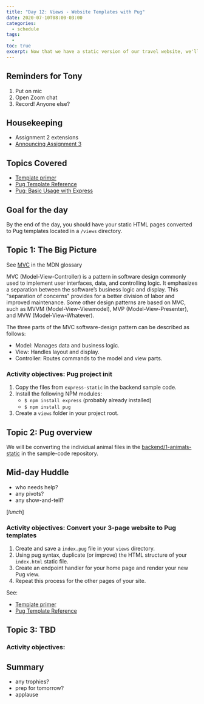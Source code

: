```yaml
---
title: "Day 12: Views - Website Templates with Pug"
date: 2020-07-10T08:00-03:00
categories:
  - schedule
tags:
  - 
toc: true
excerpt: Now that we have a static version of our travel website, we'll convert the static HTML files into templates.
---
```

## Reminders for Tony
1. Put on mic
2. Open Zoom chat
3. Record! Anyone else?

## Housekeeping
- Assignment 2 extensions
- [Announcing Assignment 3](https://github.com/cprg210/assignments/tree/master/assignment-3)

## Topics Covered
- [Template primer](https://developer.mozilla.org/en-US/docs/Learn/Server-side/Express_Nodejs/Displaying_data/Template_primer)
- [Pug Template Reference](https://pugjs.org/language/inheritance.html)
- [Pug: Basic Usage with Express](https://expressjs.com/en/guide/using-template-engines.html)

## Goal for the day
By the end of the day, you should have your static HTML pages converted to Pug templates located in a `/views` directory.

## Topic 1: The Big Picture
See [MVC](https://developer.mozilla.org/en-US/docs/Glossary/MVC) in the MDN glossary

MVC (Model-View-Controller) is a pattern in software design commonly used to implement user interfaces, data, and controlling logic. It emphasizes a separation between the software’s business logic and display. This "separation of concerns" provides for a better division of labor and improved maintenance. Some other design patterns are based on MVC, such as MVVM (Model-View-Viewmodel), MVP (Model-View-Presenter), and MVW (Model-View-Whatever).

The three parts of the MVC software-design pattern can be described as follows:

- Model: Manages data and business logic.
- View: Handles layout and display.
- Controller: Routes commands to the model and view parts.

### Activity objectives: Pug project init
1. Copy the files from `express-static` in the backend sample code.
2. Install the following NPM modules:
    - `$ npm install express` (probably already installed)
    - `$ npm install pug`
3. Create a `views` folder in your project root.

## Topic 2: Pug overview
We will be converting the individual animal files in the [backend/1-animals-static](https://github.com/cprg210/sample-code/tree/master/backend/1-animals-static) in the sample-code repository.

## Mid-day Huddle
- who needs help?
- any pivots?
- any show-and-tell?

[*lunch*]

### Activity objectives: Convert your 3-page website to Pug templates
1. Create and save a `index.pug` file in your `views` directory.
2. Using pug syntax, duplicate (or improve) the HTML structure of your `index.html` static file.
3. Create an endpoint handler for your home page and render your new Pug view.
4. Repeat this process for the other pages of your site.

See:
- [Template primer](https://developer.mozilla.org/en-US/docs/Learn/Server-side/Express_Nodejs/Displaying_data/Template_primer)
- [Pug Template Reference](https://pugjs.org/language/inheritance.html)

## Topic 3: TBD

### Activity objectives: 

## Summary
- any trophies?
- prep for tomorrow?
- applause
